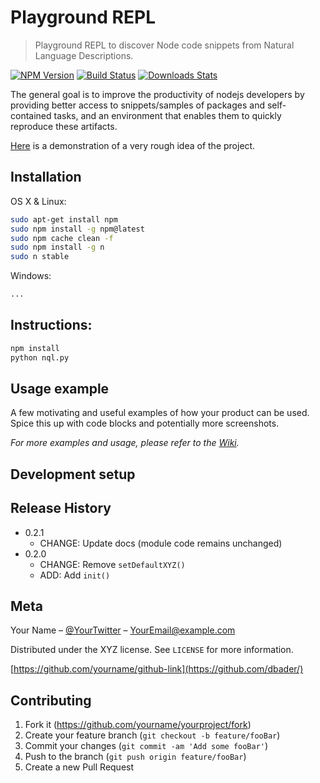 
# Playground REPL
> Playground REPL to discover Node code snippets from Natural Language Descriptions.

[![NPM Version][npm-image]][npm-url]
[![Build Status][travis-image]][travis-url]
[![Downloads Stats][npm-downloads]][npm-url]

The general goal is to improve the productivity of nodejs developers by providing better access to snippets/samples of packages and self-contained tasks, and an environment that enables them to quickly reproduce these artifacts.

[Here](https://1drv.ms/v/s!AoG_FqzVTCCZj0TSWAbXMwvzJ_0Z) is a demonstration of a very rough idea of ​​the project.


## Installation

OS X & Linux:

```sh
sudo apt-get install npm
sudo npm install -g npm@latest
sudo npm cache clean -f
sudo npm install -g n
sudo n stable
```

Windows:

```sh
...
```

## Instructions:

```sh
npm install
python nql.py
```

## Usage example

A few motivating and useful examples of how your product can be used. Spice this up with code blocks and potentially more screenshots.

_For more examples and usage, please refer to the [Wiki][wiki]._

## Development setup


## Release History

* 0.2.1
    * CHANGE: Update docs (module code remains unchanged)
* 0.2.0
    * CHANGE: Remove `setDefaultXYZ()`
    * ADD: Add `init()`


## Meta

Your Name – [@YourTwitter](https://twitter.com/dbader_org) – YourEmail@example.com

Distributed under the XYZ license. See ``LICENSE`` for more information.

[https://github.com/yourname/github-link](https://github.com/dbader/)


## Contributing

1. Fork it (<https://github.com/yourname/yourproject/fork>)
2. Create your feature branch (`git checkout -b feature/fooBar`)
3. Commit your changes (`git commit -am 'Add some fooBar'`)
4. Push to the branch (`git push origin feature/fooBar`)
5. Create a new Pull Request

<!-- Markdown link & img dfn's -->
[npm-image]: https://img.shields.io/npm/v/datadog-metrics.svg?style=flat-square
[npm-url]: https://npmjs.org/package/datadog-metrics
[npm-downloads]: https://img.shields.io/npm/dm/datadog-metrics.svg?style=flat-square
[travis-image]: https://img.shields.io/travis/dbader/node-datadog-metrics/master.svg?style=flat-square
[travis-url]: https://travis-ci.org/dbader/node-datadog-metrics
[wiki]: https://github.com/yourname/yourproject/wiki
